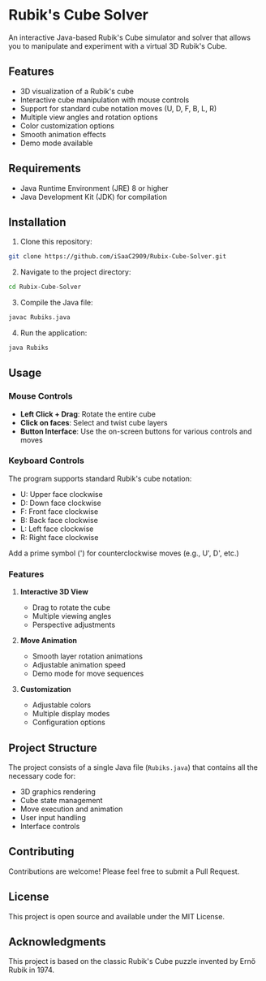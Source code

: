 # Rubik's Cube Solver

An interactive Java-based Rubik's Cube simulator and solver that allows you to manipulate and experiment with a virtual 3D Rubik's Cube.

## Features

- 3D visualization of a Rubik's cube
- Interactive cube manipulation with mouse controls
- Support for standard cube notation moves (U, D, F, B, L, R)
- Multiple view angles and rotation options
- Color customization options
- Smooth animation effects
- Demo mode available

## Requirements

- Java Runtime Environment (JRE) 8 or higher
- Java Development Kit (JDK) for compilation

## Installation

1. Clone this repository:
```bash
git clone https://github.com/iSaaC2909/Rubix-Cube-Solver.git
```

2. Navigate to the project directory:
```bash
cd Rubix-Cube-Solver
```

3. Compile the Java file:
```bash
javac Rubiks.java
```

4. Run the application:
```bash
java Rubiks
```

## Usage

### Mouse Controls

- **Left Click + Drag**: Rotate the entire cube
- **Click on faces**: Select and twist cube layers
- **Button Interface**: Use the on-screen buttons for various controls and moves

### Keyboard Controls

The program supports standard Rubik's cube notation:
- U: Upper face clockwise
- D: Down face clockwise
- F: Front face clockwise
- B: Back face clockwise
- L: Left face clockwise
- R: Right face clockwise

Add a prime symbol (') for counterclockwise moves (e.g., U', D', etc.)

### Features

1. **Interactive 3D View**
   - Drag to rotate the cube
   - Multiple viewing angles
   - Perspective adjustments

2. **Move Animation**
   - Smooth layer rotation animations
   - Adjustable animation speed
   - Demo mode for move sequences

3. **Customization**
   - Adjustable colors
   - Multiple display modes
   - Configuration options

## Project Structure

The project consists of a single Java file (`Rubiks.java`) that contains all the necessary code for:
- 3D graphics rendering
- Cube state management
- Move execution and animation
- User input handling
- Interface controls

## Contributing

Contributions are welcome! Please feel free to submit a Pull Request.

## License

This project is open source and available under the MIT License.

## Acknowledgments

This project is based on the classic Rubik's Cube puzzle invented by Ernő Rubik in 1974. 
